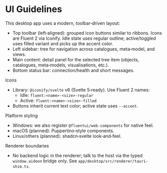 # UI Guidelines

This desktop app uses a modern, toolbar‑driven layout:

- Top toolbar (left‑aligned): grouped icon buttons similar to ribbons. Icons
  are Fluent 2 via Iconify. Idle state uses regular outline; active/toggled
  uses filled variant and picks up the accent color.
- Left sidebar: tree for navigation across catalogues, meta‑model, and views.
- Main content: detail panel for the selected tree item (objects, catalogues,
  meta‑models, visualisations, etc.).
- Bottom status bar: connection/health and short messages.

Icons

- Library: `@iconify/svelte` v6 (Svelte 5‑ready). Use Fluent 2 names:
  - Idle: `fluent:<name>-<size>-regular`
  - Active: `fluent:<name>-<size>-filled`
- Buttons inherit current text color; active state uses `--accent`.

Platform styling

- Windows: we also register `@fluentui/web-components` for native feel.
- macOS (planned): Puppertino‑style components.
- Linux/others (planned): shadcn‑svelte look‑and‑feel.

Renderer boundaries

- No backend logic in the renderer; talk to the host via the typed `window.aideon`
  bridge only. See `app/desktop/src/renderer/tauri-shim.ts`.
